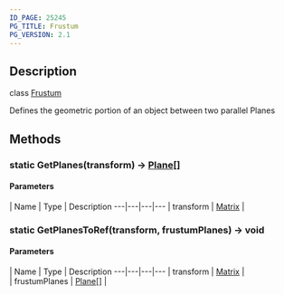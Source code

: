 ```yaml
---
ID_PAGE: 25245
PG_TITLE: Frustum
PG_VERSION: 2.1
---
```

## Description

class [Frustum](/classes/2.4/Frustum)

Defines the geometric portion of an object between two parallel Planes

## Methods

### static GetPlanes(transform) &rarr; [Plane](/classes/2.4/Plane)[]



#### Parameters
 | Name | Type | Description
---|---|---|---
 | transform | [Matrix](/classes/2.4/Matrix) |    

### static GetPlanesToRef(transform, frustumPlanes) &rarr; void



#### Parameters
 | Name | Type | Description
---|---|---|---
 | transform | [Matrix](/classes/2.4/Matrix) |    
 | frustumPlanes | [Plane](/classes/2.4/Plane)[] |    
